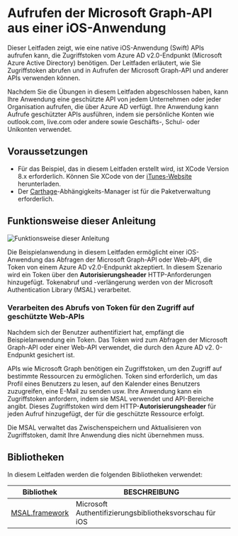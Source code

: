
# <a name="call-the-microsoft-graph-api-from-an-ios-application"></a>Aufrufen der Microsoft Graph-API aus einer iOS-Anwendung

Dieser Leitfaden zeigt, wie eine native iOS-Anwendung (Swift) APIs aufrufen kann, die Zugriffstoken vom Azure AD v2.0-Endpunkt (Microsoft Azure Active Directory) benötigen. Der Leitfaden erläutert, wie Sie Zugriffstoken abrufen und in Aufrufen der Microsoft Graph-API und anderer APIs verwenden können.

Nachdem Sie die Übungen in diesem Leitfaden abgeschlossen haben, kann Ihre Anwendung eine geschützte API von jedem Unternehmen oder jeder Organisation aufrufen, die über Azure AD verfügt. Ihre Anwendung kann Aufrufe geschützter APIs ausführen, indem sie persönliche Konten wie outlook.com, live.com oder andere sowie Geschäfts-, Schul- oder Unikonten verwendet.

## <a name="prerequisites"></a>Voraussetzungen
- Für das Beispiel, das in diesem Leitfaden erstellt wird, ist XCode Version 8.x erforderlich. Können Sie XCode von der [iTunes-Website](https://geo.itunes.apple.com/us/app/xcode/id497799835?mt=12 "XCode-Download-URL") herunterladen.
- Der [Carthage](https://github.com/Carthage/Carthage)-Abhängigkeits-Manager ist für die Paketverwaltung erforderlich.

## <a name="how-this-guide-works"></a>Funktionsweise dieser Anleitung

![Funktionsweise dieser Anleitung](media/active-directory-develop-guidedsetup-ios-introduction/iosintro.png)

Die Beispielanwendung in diesem Leitfaden ermöglicht einer iOS-Anwendung das Abfragen der Microsoft Graph-API oder Web-API, die Token von einem Azure AD v2.0-Endpunkt akzeptiert. In diesem Szenario wird ein Token über den **Autorisierungsheader** HTTP-Anforderungen hinzugefügt. Tokenabruf und -verlängerung werden von der Microsoft Authentication Library (MSAL) verarbeitet.


### <a name="handle-token-acquisition-for-access-to-protected-web-apis"></a>Verarbeiten des Abrufs von Token für den Zugriff auf geschützte Web-APIs

Nachdem sich der Benutzer authentifiziert hat, empfängt die Beispielanwendung ein Token. Das Token wird zum Abfragen der Microsoft Graph-API oder einer Web-API verwendet, die durch den Azure AD v2. 0-Endpunkt gesichert ist.

APIs wie Microsoft Graph benötigen ein Zugriffstoken, um den Zugriff auf bestimmte Ressourcen zu ermöglichen. Token sind erforderlich, um das Profil eines Benutzers zu lesen, auf den Kalender eines Benutzers zuzugreifen, eine E-Mail zu senden usw. Ihre Anwendung kann ein Zugriffstoken anfordern, indem sie MSAL verwendet und API-Bereiche angibt. Dieses Zugriffstoken wird dem HTTP-**Autorisierungsheader** für jeden Aufruf hinzugefügt, der für die geschützte Ressource erfolgt.

Die MSAL verwaltet das Zwischenspeichern und Aktualisieren von Zugriffstoken, damit Ihre Anwendung dies nicht übernehmen muss.


## <a name="libraries"></a>Bibliotheken

In diesem Leitfaden werden die folgenden Bibliotheken verwendet:

|Bibliothek|BESCHREIBUNG|
|---|---|
|[MSAL.framework](https://github.com/AzureAD/microsoft-authentication-library-for-objc)|Microsoft Authentifizierungsbibliotheksvorschau für iOS|

